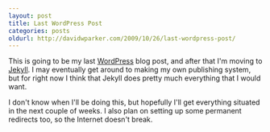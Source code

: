 ```yaml
---
layout: post
title: Last WordPress Post
categories: posts
oldurl: http://davidwparker.com/2009/10/26/last-wordpress-post/
---
```

This is going to be my last [WordPress](http://wordpress.org/) blog post, and after that I'm moving to [Jekyll](http://github.com/mojombo/jekyll).  I may eventually get around to making my own publishing system, but for right now I think that Jekyll does pretty much everything that I would want.

I don't know when I'll be doing this, but hopefully I'll get everything situated in the next couple of weeks.  I also plan on setting up some permanent redirects too, so the Internet doesn't break.
